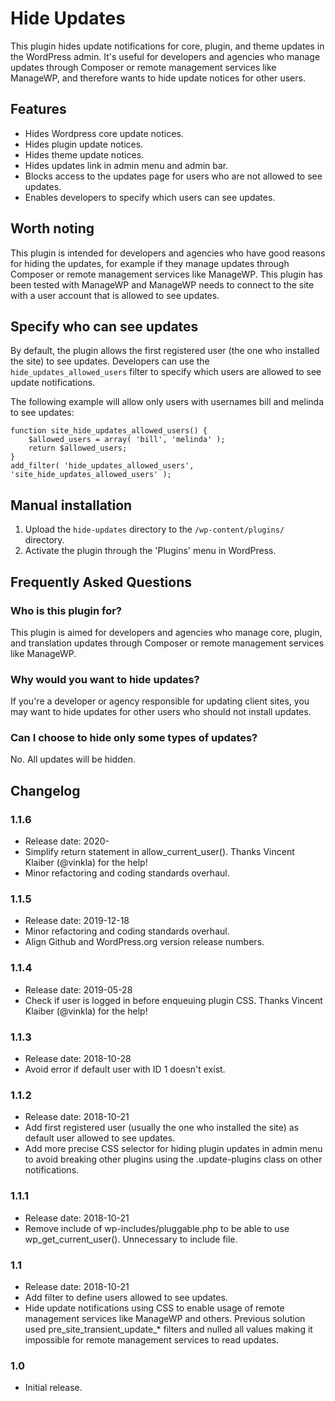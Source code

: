 # Hide Updates

This plugin hides update notifications for core, plugin, and theme updates in the WordPress admin. It's useful for developers and agencies who manage updates through Composer or remote management services like ManageWP, and therefore wants to hide update notices for other users.

## Features

* Hides Wordpress core update notices.
* Hides plugin update notices.
* Hides theme update notices.
* Hides updates link in admin menu and admin bar.
* Blocks access to the updates page for users who are not allowed to see updates.
* Enables developers to specify which users can see updates.

## Worth noting

This plugin is intended for developers and agencies who have good reasons for hiding the updates, for example if they manage updates through Composer or remote management services like ManageWP. This plugin has been tested with ManageWP and ManageWP needs to connect to the site with a user account that is allowed to see updates.

## Specify who can see updates

By default, the plugin allows the first registered user (the one who installed the site) to see updates. Developers can use the `hide_updates_allowed_users` filter to specify which users are allowed to see update notifications.

The following example will allow only users with usernames bill and melinda to see updates:

```
function site_hide_updates_allowed_users() {
    $allowed_users = array( 'bill', 'melinda' );
    return $allowed_users;
}
add_filter( 'hide_updates_allowed_users', 'site_hide_updates_allowed_users' );
``` 

## Manual installation

1. Upload the `hide-updates` directory to the `/wp-content/plugins/` directory.
2. Activate the plugin through the 'Plugins' menu in WordPress.

## Frequently Asked Questions

### Who is this plugin for?

This plugin is aimed for developers and agencies who manage core, plugin, and translation updates through Composer or remote management services like ManageWP.

### Why would you want to hide updates?

If you're a developer or agency responsible for updating client sites, you may want to hide updates for other users who should not install updates.

### Can I choose to hide only some types of updates?

No. All updates will be hidden.

## Changelog

### 1.1.6

* Release date: 2020-
* Simplify return statement in allow_current_user(). Thanks Vincent Klaiber (@vinkla) for the help!
* Minor refactoring and coding standards overhaul.

### 1.1.5

* Release date: 2019-12-18
* Minor refactoring and coding standards overhaul.
* Align Github and WordPress.org version release numbers.

### 1.1.4

* Release date: 2019-05-28
* Check if user is logged in before enqueuing plugin CSS. Thanks Vincent Klaiber (@vinkla) for the help!

### 1.1.3

* Release date: 2018-10-28
* Avoid error if default user with ID 1 doesn't exist.

### 1.1.2

* Release date: 2018-10-21
* Add first registered user (usually the one who installed the site) as default user allowed to see updates.
* Add more precise CSS selector for hiding plugin updates in admin menu to avoid breaking other plugins using the .update-plugins class on other notifications.

### 1.1.1

* Release date: 2018-10-21
* Remove include of wp-includes/pluggable.php to be able to use wp_get_current_user(). Unnecessary to include file.

### 1.1

* Release date: 2018-10-21
* Add filter to define users allowed to see updates.
* Hide update notifications using CSS to enable usage of remote management services like ManageWP and others. Previous solution used pre_site_transient_update_* filters and nulled all values making it impossible for remote management services to read updates.

### 1.0

* Initial release.